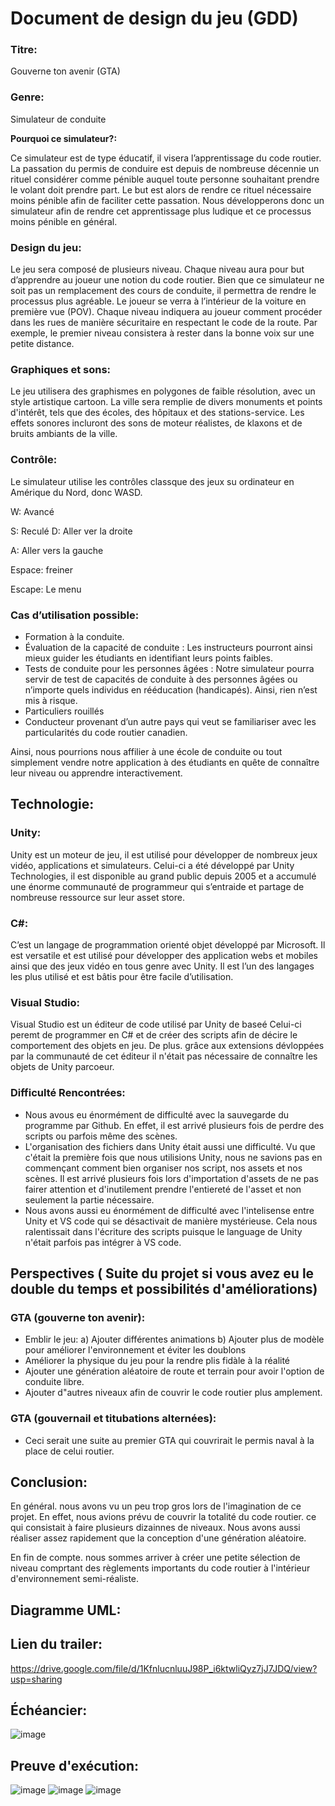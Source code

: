 # **Document de design du jeu (GDD)**

### **Titre:**

Gouverne ton avenir (GTA)

### **Genre:**

Simulateur de conduite

 **Pourquoi ce simulateur?:**

Ce simulateur est de type éducatif, il visera l’apprentissage du code routier. La passation du permis de conduire est depuis de nombreuse décennie un rituel considérer comme pénible auquel toute personne souhaitant prendre le volant doit prendre part. Le but est alors de rendre ce rituel nécessaire moins pénible afin de faciliter cette passation. Nous développerons donc un simulateur afin de rendre cet apprentissage plus ludique et ce processus moins pénible en général.

### **Design du jeu:**

Le jeu sera composé de plusieurs niveau. Chaque niveau aura pour but d’apprendre au joueur une notion du code routier. Bien que ce simulateur ne soit pas un remplacement des cours de conduite, il permettra de rendre le processus plus agréable. Le joueur se verra à l’intérieur de la voiture en première vue (POV). Chaque niveau indiquera au joueur comment procéder dans les rues de manière sécuritaire en respectant le code de la route. Par exemple, le premier niveau consistera à rester dans la bonne voix sur une petite distance.

### **Graphiques et sons:**

Le jeu utilisera des graphismes en polygones de faible résolution, avec un style artistique cartoon. La ville sera remplie de divers monuments et points d'intérêt, tels que des écoles, des hôpitaux et des stations-service. Les effets sonores incluront des sons de moteur réalistes, de klaxons et de bruits ambiants de la ville.

### **Contrôle:**

Le simulateur utilise les contrôles classque des jeux su ordinateur en Amérique du Nord, donc WASD.

W: Avancé

S: Reculé
D: Aller ver la droite

A: Aller vers la gauche

Espace: freiner 

Escape: Le menu


### **Cas d’utilisation possible:**

-	Formation à la conduite.
-	Évaluation de la capacité de conduite : Les instructeurs pourront ainsi mieux guider les étudiants en identifiant leurs points faibles.
-	Tests de conduite pour les personnes âgées : Notre simulateur pourra servir de test de capacités de conduite à des personnes âgées ou n’importe quels individus en rééducation (handicapés). Ainsi, rien n’est mis à risque.
-	Particuliers rouillés
-	Conducteur provenant d’un autre pays qui veut se familiariser avec les particularités du code routier canadien.

Ainsi, nous pourrions nous affilier à une école de conduite ou tout simplement vendre notre application à des étudiants en quête de connaître leur niveau ou apprendre interactivement.


## **Technologie:**

### **Unity:**

Unity est un moteur de jeu, il est utilisé pour développer de nombreux jeux vidéo, applications et simulateurs. Celui-ci a été développé par Unity Technologies, il est disponible au grand public depuis 2005 et a accumulé une énorme communauté de programmeur qui s’entraide et partage de nombreuse ressource sur leur asset store.

### **C#:**

C’est un langage de programmation orienté objet développé par Microsoft. Il est versatile et est utilisé pour développer des application webs et mobiles ainsi que des jeux vidéo en tous genre avec Unity. Il est l’un des langages les plus utilisé et est bâtis pour être facile d’utilisation.

### **Visual Studio:**

Visual Studio est un éditeur de code utilisé par Unity de baseé Celui-ci peremt de programmer en C# et de créer des scripts afin de décire le comportement des objets en jeu. De plus. grâce aux extensions dévloppées par la communauté de cet éditeur il n'était pas nécessaire de connaître les objets de Unity parcoeur.

### **Difficulté Rencontrées:**

- Nous avous eu énormément de difficulté avec la sauvegarde du programme par Github. En effet, il est arrivé plusieurs fois de perdre des scripts ou parfois même des scènes.
- L'organisation des fichiers dans Unity était aussi une difficulté. Vu que c'était la première fois que nous utilisions Unity, nous ne savions pas en commençant comment bien organiser nos script, nos assets et nos scènes. Il est arrivé plusieurs fois lors d'importation d'assets de ne pas fairer attention et d'inutilement prendre l'entiereté de l'asset et non seulement la partie nécessaire.
- Nous avons aussi eu énormément de difficulté avec l'intelisense entre Unity et VS code qui se désactivait de manière mystérieuse. Cela nous ralentissait dans l'écriture des scripts puisque le language de Unity n'était parfois pas intégrer à VS code.

## **Perspectives ( Suite du projet si vous avez eu le double du temps et possibilités d'améliorations)**

### **GTA (gouverne ton avenir):**
- Emblir le jeu:
a) Ajouter différentes animations
b) Ajouter plus de modèle pour améliorer l'environnement et éviter les doublons
- Améliorer la physique du jeu pour la rendre plis fidàle à la réalité
- Ajouter une génération aléatoire de route et terrain pour avoir l'option de conduite libre.
- Ajouter d"autres niveaux afin de couvrir le code routier plus amplement.

### **GTA (gouvernail et titubations alternées):**
- Ceci serait une suite au premier GTA qui couvrirait le permis naval à la place de celui routier.

## **Conclusion:**

En général. nous avons vu un peu trop gros lors de l'imagination de ce projet. En effet, nous avions prévu de couvrir la totalité du code routier. ce qui consistait à faire plusieurs dizainnes de niveaux. Nous avons aussi réaliser assez rapidement que la conception d'une génération aléatoire.

En fin de compte. nous sommes arriver à créer une petite sélection de niveau comprtant des règlements importants du code routier à l'intérieur d'environnement semi-réaliste.

## **Diagramme UML:**

## **Lien du trailer:**

https://drive.google.com/file/d/1KfnlucnluuJ98P_i6ktwliQyz7jJ7JDQ/view?usp=sharing

## **Échéancier:**

![image](https://github.com/OGPNAVYSEALS/H23-GTA/assets/123408866/97ce8d6a-3fe4-4e1d-a474-48f024da3aa8)

## **Preuve d'exécution:**

![image](https://github.com/OGPNAVYSEALS/H23-GTA/assets/123408866/488bee8c-a11b-4c3c-a62b-8ab63cedcc6a)
![image](https://github.com/OGPNAVYSEALS/H23-GTA/assets/123408866/3cd15ea7-ccd0-4f53-9748-66800b73b39a)
![image](https://github.com/OGPNAVYSEALS/H23-GTA/assets/123408866/34793834-b79e-4da4-a36d-0c2f740a9b89)

